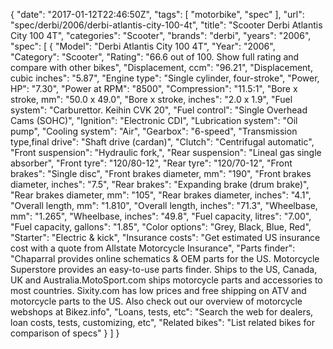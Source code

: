 {
    "date": "2017-01-12T22:46:50Z",
    "tags": [
        "motorbike",
        "spec"
    ],
    "url": "spec\/derbi\/2006\/derbi-atlantis-city-100-4t",
    "title": "Scooter Derbi Atlantis City 100 4T",
    "categories": "Scooter",
    "brands": "derbi",
    "years": "2006",
    "spec": [
        {
            "Model": "Derbi Atlantis City 100 4T",
            "Year": "2006",
            "Category": "Scooter",
            "Rating": "66.6 out of 100. Show full rating and compare with other bikes",
            "Displacement, ccm": "96.21",
            "Displacement, cubic inches": "5.87",
            "Engine type": "Single cylinder, four-stroke",
            "Power, HP": "7.30",
            "Power at RPM": "8500",
            "Compression": "11.5:1",
            "Bore x stroke, mm": "50.0 x 49.0",
            "Bore x stroke, inches": "2.0 x 1.9",
            "Fuel system": "Carburettor. Keihin CVK 20",
            "Fuel control": "Single Overhead Cams (SOHC)",
            "Ignition": "Electronic CDI",
            "Lubrication system": "Oil pump",
            "Cooling system": "Air",
            "Gearbox": "6-speed",
            "Transmission type,final drive": "Shaft drive (cardan)",
            "Clutch": "Centrifugal automatic",
            "Front suspension": "Hydraulic fork,",
            "Rear suspension": "Lineal gas single absorber",
            "Front tyre": "120\/80-12",
            "Rear tyre": "120\/70-12",
            "Front brakes": "Single disc",
            "Front brakes diameter, mm": "190",
            "Front brakes diameter, inches": "7.5",
            "Rear brakes": "Expanding brake (drum brake)",
            "Rear brakes diameter, mm": "105",
            "Rear brakes diameter, inches": "4.1",
            "Overall length, mm": "1.810",
            "Overall length, inches": "71.3",
            "Wheelbase, mm": "1.265",
            "Wheelbase, inches": "49.8",
            "Fuel capacity, litres": "7.00",
            "Fuel capacity, gallons": "1.85",
            "Color options": "Grey, Black, Blue, Red",
            "Starter": "Electric & kick",
            "Insurance costs": "Get estimated US insurance cost with a quote from Allstate Motorcycle Insurance",
            "Parts finder": "Chaparral provides online schematics & OEM parts for the US.   Motorcycle Superstore provides an easy-to-use parts finder. Ships to the US, Canada, UK and Australia.MotoSport.com ships motorcycle parts and accessories to most countries.    Sixity.com has low prices and free shipping on ATV and motorcycle parts to the US. Also check out our overview of motorcycle webshops at Bikez.info",
            "Loans, tests, etc": "Search the web for dealers, loan costs, tests, customizing, etc",
            "Related bikes": "List related bikes for comparison of specs"
        }
    ]
}